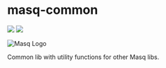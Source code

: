# masq-common

[![](https://img.shields.io/badge/project-Masq-7C4DFF.svg?style=flat-square)](https://github.com/QwantResearch/masq-common)
[![](https://api.travis-ci.org/QwantResearch/masq-common.svg)](https://travis-ci.org/QwantResearch/masq-common)


![Masq Logo](https://i.imgur.com/qZ3dq0Q.png)


Common lib with utility functions for other Masq libs.